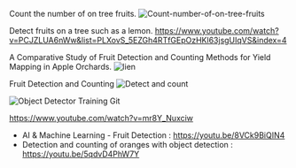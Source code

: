 Count the number of on tree fruits.
    ![Count-number-of-on-tree-fruits](https://github.com/Ankuvaidya/Count-number-of-on-tree-fruits--Python)
    
Detect fruits on a tree such as a lemon.
    https://www.youtube.com/watch?v=PCJZLUA6nWw&list=PLXovS_5EZGh4RTfGEpOzHKl63jsgUIqVS&index=4
    
A Comparative Study of Fruit Detection and Counting Methods for Yield Mapping in Apple Orchards.
   ![lien](https://www.youtube.com/watch?v=5pQGspo3DRw)
    
Fruit Detection and Counting
    ![Detect and count](https://github.com/HaochenQ/Fruit-Recognition-and-Counting)

![Object Detector Training Git](https://github.com/jaspereb/Retinanet-Tutorial)

 https://www.youtube.com/watch?v=mr8Y_Nuxciw
 
 - AI & Machine Learning - Fruit Detection : https://youtu.be/8VCk9BiQIN4
 - Detection and counting of oranges with object detection : https://youtu.be/5qdvD4PhW7Y
 

